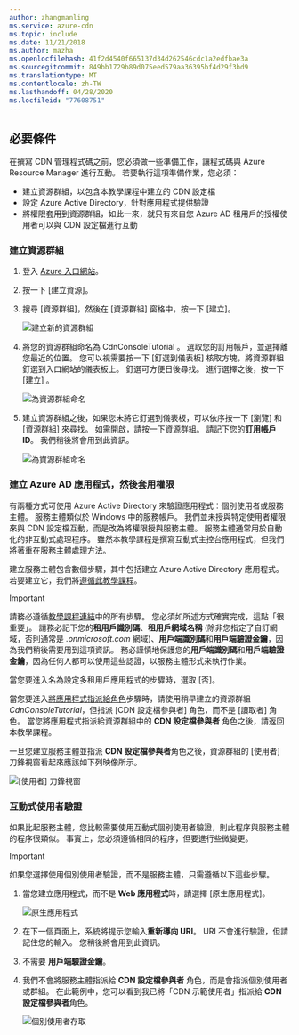 ```yaml
---
author: zhangmanling
ms.service: azure-cdn
ms.topic: include
ms.date: 11/21/2018
ms.author: mazha
ms.openlocfilehash: 41f2d4540f665137d34d262546cdc1a2edfbae3a
ms.sourcegitcommit: 849bb1729b89d075eed579aa36395bf4d29f3bd9
ms.translationtype: MT
ms.contentlocale: zh-TW
ms.lasthandoff: 04/28/2020
ms.locfileid: "77608751"
---
```

## <a name="prerequisites"></a>必要條件
在撰寫 CDN 管理程式碼之前，您必須做一些準備工作，讓程式碼與 Azure Resource Manager 進行互動。 若要執行這項準備作業，您必須：

* 建立資源群組，以包含本教學課程中建立的 CDN 設定檔
* 設定 Azure Active Directory，針對應用程式提供驗證
* 將權限套用到資源群組，如此一來，就只有來自您 Azure AD 租用戶的授權使用者可以與 CDN 設定檔進行互動

### <a name="creating-the-resource-group"></a>建立資源群組
1. 登入 [Azure 入口網站](https://portal.azure.com)。
2. 按一下 [建立資源]。
3. 搜尋 [資源群組]，然後在 [資源群組] 窗格中，按一下 [建立]。

    ![建立新的資源群組](./media/cdn-app-dev-prep/cdn-new-rg-1-include.png)
3. 將您的資源群組命名為 CdnConsoleTutorial 。  選取您的訂用帳戶，並選擇離您最近的位置。  您可以視需要按一下 [釘選到儀表板] 核取方塊，將資源群組釘選到入口網站的儀表板上。  釘選可方便日後尋找。  進行選擇之後，按一下 [建立] 。

    ![為資源群組命名](./media/cdn-app-dev-prep/cdn-new-rg-2-include.png)
4. 建立資源群組之後，如果您未將它釘選到儀表板，可以依序按一下 [瀏覽] 和 [資源群組] 來尋找。  如需開啟，請按一下資源群組。  請記下您的**訂用帳戶 ID**。 我們稍後將會用到此資訊。

    ![為資源群組命名](./media/cdn-app-dev-prep/cdn-subscription-id-include.png)

### <a name="creating-the-azure-ad-application-and-applying-permissions"></a>建立 Azure AD 應用程式，然後套用權限
有兩種方式可使用 Azure Active Directory 來驗證應用程式︰個別使用者或服務主體。 服務主體類似於 Windows 中的服務帳戶。  我們並未授與特定使用者權限來與 CDN 設定檔互動，而是改為將權限授與服務主體。  服務主體通常用於自動化的非互動式處理程序。  雖然本教學課程是撰寫互動式主控台應用程式，但我們將著重在服務主體處理方法。

建立服務主體包含數個步驟，其中包括建立 Azure Active Directory 應用程式。  若要建立它，我們將[遵循此教學課程](../articles/active-directory/develop/howto-create-service-principal-portal.md)。

> [!IMPORTANT]
> 請務必遵循[教學課程連結](../articles/active-directory/develop/howto-create-service-principal-portal.md)中的所有步驟。  您必須如所述方式確實完成，這點「很重要」。  請務必記下您的**租用戶識別碼**、**租用戶網域名稱** (除非您指定了自訂網域，否則通常是 *.onmicrosoft.com* 網域)、**用戶端識別碼**和**用戶端驗證金鑰**，因為我們稍後需要用到這項資訊。  務必謹慎地保護您的**用戶端識別碼**和**用戶端驗證金鑰**，因為任何人都可以使用這些認證，以服務主體形式來執行作業。
>
> 當您要進入名為設定多租用戶應用程式的步驟時，選取 [否]。
>
> 當您要進入[將應用程式指派給角色](../articles/active-directory/develop/howto-create-service-principal-portal.md#assign-a-role-to-the-application)步驟時，請使用稍早建立的資源群組 *CdnConsoleTutorial*，但指派 [CDN 設定檔參與者] 角色，而不是 [讀取者] 角色。  當您將應用程式指派給資源群組中的 **CDN 設定檔參與者** 角色之後，請返回本教學課程。 
>
>

一旦您建立服務主體並指派 **CDN 設定檔參與者**角色之後，資源群組的 [使用者] 刀鋒視窗看起來應該如下列映像所示。

![[使用者] 刀鋒視窗](./media/cdn-app-dev-prep/cdn-service-principal-include.png)

### <a name="interactive-user-authentication"></a>互動式使用者驗證
如果比起服務主體，您比較需要使用互動式個別使用者驗證，則此程序與服務主體的程序很類似。  事實上，您必須遵循相同的程序，但要進行些微變更。

> [!IMPORTANT]
> 如果您選擇使用個別使用者驗證，而不是服務主體，只需遵循以下這些步驟。
>
>

1. 當您建立應用程式，而不是 **Web 應用程式**時，請選擇 [原生應用程式]。

    ![原生應用程式](./media/cdn-app-dev-prep/cdn-native-application-include.png)
2. 在下一個頁面上，系統將提示您輸入**重新導向 URI**。  URI 不會進行驗證，但請記住您的輸入。 您稍後將會用到此資訊。
3. 不需要 **用戶端驗證金鑰**。
4. 我們不會將服務主體指派給 **CDN 設定檔參與者** 角色，而是會指派個別使用者或群組。  在此範例中，您可以看到我已將「CDN 示範使用者」指派給 **CDN 設定檔參與者**角色。  

    ![個別使用者存取](./media/cdn-app-dev-prep/cdn-aad-user-include.png)
